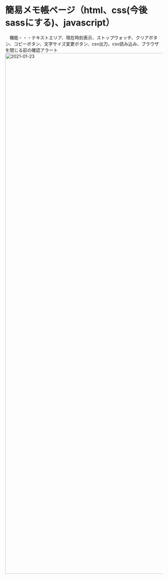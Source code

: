# 簡易メモ帳ページ（html、css(今後sassにする)、javascript）
　機能・・・テキストエリア、現在時刻表示、ストップウォッチ、クリアボタン、コピーボタン、文字サイズ変更ボタン、csv出力、csv読み込み、ブラウザを閉じる前の確認アラート　
<img width="1665" alt="2021-01-23" src="https://user-images.githubusercontent.com/56339809/105606070-84f78600-5dda-11eb-8952-22976dfaca6a.png">
